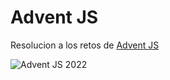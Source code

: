# Advent JS
Resolucion a los retos de [Advent JS](https://adventjs.dev/)

![Advent JS 2022](https://i.imgur.com/HUihoze.jpg)
